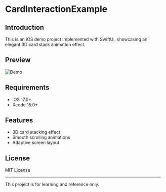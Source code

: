 # CardInteractionExample

## Introduction

This is an iOS demo project implemented with SwiftUI, showcasing an elegant 3D card stack animation effect.

## Preview

![Demo](Demo.gif)

## Requirements

- iOS 17.0+
- Xcode 15.0+

## Features

- 3D card stacking effect
- Smooth scrolling animations
- Adaptive screen layout

## License

MIT License

---
This project is for learning and reference only. 